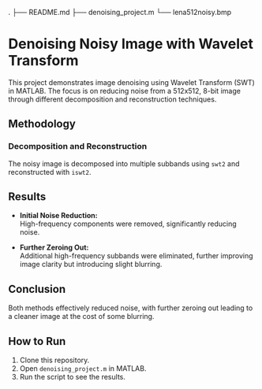 .
├── README.md
├── denoising_project.m
└── lena512noisy.bmp

# Denoising Noisy Image with Wavelet Transform

This project demonstrates image denoising using Wavelet Transform (SWT) in MATLAB. The focus is on reducing noise from a 512x512, 8-bit image through different decomposition and reconstruction techniques.

## Methodology

### Decomposition and Reconstruction
The noisy image is decomposed into multiple subbands using `swt2` and reconstructed with `iswt2`.

## Results

- **Initial Noise Reduction:**  
  High-frequency components were removed, significantly reducing noise.

- **Further Zeroing Out:**  
  Additional high-frequency subbands were eliminated, further improving image clarity but introducing slight blurring.

## Conclusion

Both methods effectively reduced noise, with further zeroing out leading to a cleaner image at the cost of some blurring.

## How to Run
1. Clone this repository.
2. Open `denoising_project.m` in MATLAB.
3. Run the script to see the results.
